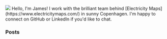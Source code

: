 <img src="https://imagedelivery.net/GEsI1Cps_TzlnwLLGalXRQ/827288ad-7e6d-47da-f4b9-9db99e24da00/public" style="max-width: 600px;"/>
Hello, I'm James! I work with the brilliant team behind [Electricity Maps](https://www.electricitymaps.com/) in sunny Copenhagen. I'm happy to connect on GitHub or LinkedIn if you'd like to chat.

### Posts
